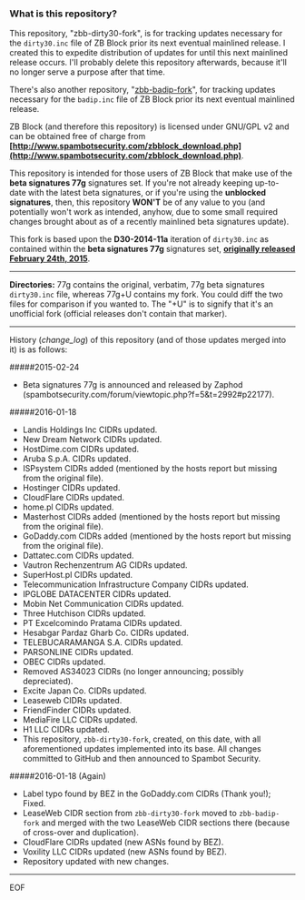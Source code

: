 ### What is this repository?

This repository, "zbb-dirty30-fork", is for tracking updates necessary for the `dirty30.inc` file of ZB Block prior its next eventual mainlined release. I created this to expedite distribution of updates for until this next mainlined release occurs. I'll probably delete this repository afterwards, because it'll no longer serve a purpose after that time.

There's also another repository, "[zbb-badip-fork](https://github.com/Maikuolan/zbb-badip-fork)", for tracking updates necessary for the `badip.inc` file of ZB Block prior its next eventual mainlined release.

ZB Block (and therefore this repository) is licensed under GNU/GPL v2 and can be obtained free of charge from **[http://www.spambotsecurity.com/zbblock_download.php](http://www.spambotsecurity.com/zbblock_download.php)**.

This repository is intended for those users of ZB Block that make use of the **beta signatures 77g** signatures set. If you're not already keeping up-to-date with the latest beta signatures, or if you're using the **unblocked signatures**, then, this repository **WON'T** be of any value to you (and potentially won't work as intended, anyhow, due to some small required changes brought about as of a recently mainlined beta signatures update).

This fork is based upon the **D30-2014-11a** iteration of `dirty30.inc` as contained within the **beta signatures 77g** signatures set, **[originally released February 24th, 2015](http://www.spambotsecurity.com/forum/viewtopic.php?f=5&t=2992)**.

---

**Directories:** 77g contains the original, verbatim, 77g beta signatures `dirty30.inc` file, whereas 77g+U contains my fork. You could diff the two files for comparison if you wanted to. The "+U" is to signify that it's an unofficial fork (official releases don't contain that marker).

---

History (*change_log*) of this repository (and of those updates merged into it) is as follows:

#####2015-02-24
- Beta signatures 77g is announced and released by Zaphod (spambotsecurity.com/forum/viewtopic.php?f=5&t=2992#p22177).

#####2016-01-18
- Landis Holdings Inc CIDRs updated.
- New Dream Network CIDRs updated.
- HostDime.com CIDRs updated.
- Aruba S.p.A. CIDRs updated.
- ISPsystem CIDRs added (mentioned by the hosts report but missing from the original file).
- Hostinger CIDRs updated.
- CloudFlare CIDRs updated.
- home.pl CIDRs updated.
- Masterhost CIDRs added (mentioned by the hosts report but missing from the original file).
- GoDaddy.com CIDRs added (mentioned by the hosts report but missing from the original file).
- Dattatec.com CIDRs updated.
- Vautron Rechenzentrum AG CIDRs updated.
- SuperHost.pl CIDRs updated.
- Telecommunication Infrastructure Company CIDRs updated.
- IPGLOBE DATACENTER CIDRs updated.
- Mobin Net Communication CIDRs updated.
- Three Hutchison CIDRs updated.
- PT Excelcomindo Pratama CIDRs updated.
- Hesabgar Pardaz Gharb Co. CIDRs updated.
- TELEBUCARAMANGA S.A. CIDRs updated.
- PARSONLINE CIDRs updated.
- OBEC CIDRs updated.
- Removed AS34023 CIDRs (no longer announcing; possibly depreciated).
- Excite Japan Co. CIDRs updated.
- Leaseweb CIDRs updated.
- FriendFinder CIDRs updated.
- MediaFire LLC CIDRs updated.
- H1 LLC CIDRs updated.
- This repository, `zbb-dirty30-fork`, created, on this date, with all aforementioned updates implemented into its base. All changes committed to GitHub and then announced to Spambot Security.

#####2016-01-18 (Again)
- Label typo found by BEZ in the GoDaddy.com CIDRs (Thank you!); Fixed.
- LeaseWeb CIDR section from `zbb-dirty30-fork` moved to `zbb-badip-fork` and merged with the two LeaseWeb CIDR sections there (because of cross-over and duplication).
- CloudFlare CIDRs updated (new ASNs found by BEZ).
- Voxility LLC CIDRs updated (new ASNs found by BEZ).
- Repository updated with new changes.

---

EOF